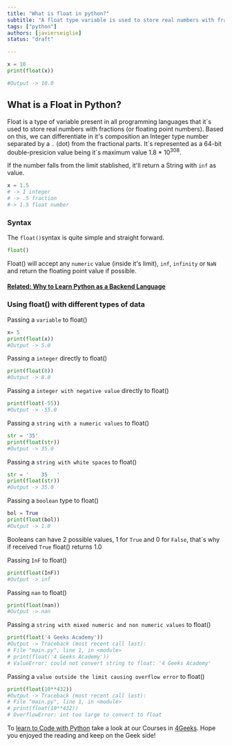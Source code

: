 ```yaml
---
title: "What is float in python?"
subtitle: "A float type variable is used to store real numbers with fractions (or floating point numbers). The float() method returns a float number from any received integer, numeric string or even a boolean!"
tags: ["python"]
authors: [javierseiglie]
status: "draft"

---
```



```python
x = 10
print(float(x))

#Output -> 10.0
```

## What is a Float in Python?

Float is a type of variable present in all programming languages that it´s used to store real numbers with fractions (or floating point numbers). Based on this, we can differentiate in it's composition an Integer type number separated by a `.` (dot) from the fractional parts. It´s represented as a 64-bit double-presicion value being it´s maximum value 1.8 * 10<sup>308</sup>. 

If the number falls from the limit stablished, it'll return a String with `inf` as value.

```python
x = 1.5
# -> 1 integer
# -> .5 fraction
#-> 1.5 float number
```

### Syntax

The `float()`syntax is quite simple and straight forward.

```python
float()
```

Float() will accept any `numeric` value (inside it's limit), `inf`, `infinity` or `NaN`  and return the floating point value if possible.

#### [**Related: Why to Learn Python as a Backend Language**](https://4geeksacademy.com/us/python-bootcamp/why-we-teach-python-4geeks)

### Using float() with different types of data

Passing a `variable` to float()

```python
x= 5
print(float(x))
#Output -> 5.0
```

Passing a `integer` directly to float()
```python
print(float(8))
#Output -> 8.0
```

Passing a `integer with negative value` directly to float()
```python
print(float(-55))
#Output -> -55.0
```

Passing a `string with a numeric values` to float()
```python
str = '35'
print(float(str))
#Output -> 35.0
```

Passing a `string with white spaces` to float()
```python
str = '    35   '
print(float(str))
#Output -> 35.0
```

Passing a `boolean` type to float()

```python
bol = True
print(float(bol))
#Output -> 1.0
```

Booleans can have 2 possible values, 1 for `True` and 0 for `False`, that´s why if received `True` float() returns 1.0

Passing `InF` to float()
```python
print(float(InF))
#Output -> inf
```

Passing `nan` to float()
```python
print(float(nan))
#Output -> nan
```

Passing a `string with mixed numeric and non numeric values` to float()
```python
print(float('4 Geeks Academy'))
#Output -> Traceback (most recent call last):
# File "main.py", line 1, in <module>
# print(float('4 Geeks Academy'))
# ValueError: could not convert string to float: '4 Geeks Academy'
```

Passing a `value outside the limit causing overflow error` to float() 

```python
print(float(10**432))
#Output -> Traceback (most recent call last):
# File "main.py", line 1, in <module>
# print(float(10**432))
# OverflowError: int too large to convert to float
```

To [learn to Code with Python](https://4geeks.com/lesson/learning-to-code-with-python) take a look at our Courses in [4Geeks](https://4geeks.com/). Hope you enjoyed the reading and keep on the Geek side!